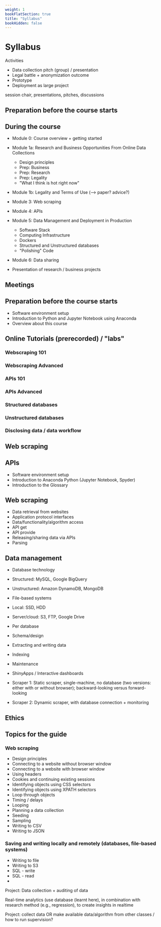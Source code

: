 ```yaml
---
weight: 1
bookFlatSection: true
title: "Syllabus"
bookHidden: false
---
```


# Syllabus

Activities

- Data collection pitch (group) / presentation
- Legal battle + anonymization outcome
- Prototype
- Deployment as large project

session chair, presentations, pitches, discussions


## Preparation before the course starts

## During the course

- Module 0: Course overview + getting started

- Module 1a: Research and Business Opportunities From Online Data Collections
  - Design principles
  - Prep: Business
  - Prep: Research
  - Prep: Legality
  - "What I think is hot right now"

- Module 1b: Legality and Terms of Use (--> paper? advice?)

- Module 3: Web scraping
- Module 4: APIs

- Module 5: Data Management and Deployment in Production
  - Software Stack
  - Computing Infrastructure
  - Dockers
  - Structured and Unstructured databases
  - "Polishing" Code

- Module 6: Data sharing

- Presentation of research / business projects

## Meetings


## Preparation before the course starts

- Software environment setup
- Introduction to Python and Jupyter Notebook using Anaconda
- Overview about this course


## Online Tutorials (prerecorded) / "labs"

### Webscraping 101

### Webscraping Advanced

### APIs 101

### APIs Advanced

### Structured databases

### Unstructured databases

### Disclosing data / data workflow

## Web scraping

## APIs

- Software environment setup
- Introduction to Anaconda Python (Jupyter Notebook, Spyder)
- Introduction to the Glossary

## Web scraping

- Data retrieval from websites
- Application protocol interfaces
- Data/functionality/algorithm access
- API get
- API provide
- Releasing/sharing data via APIs
- Parsing

## Data management

- Database technology
- Structured: MySQL, Google BigQuery
- Unstructured: Amazon DynamoDB, MongoDB
- File-based systems
- Local: SSD, HDD
- Server/cloud: S3, FTP, Google Drive
- Per database
- Schema/design
- Extracting and writing data
- Indexing
- Maintenance
- ShinyApps / Interactive dashboards


- Scraper 1: Static scraper, single-machine, no database (two versions: either with or without browser); backward-looking versus forward-looking
- Scraper 2: Dynamic scraper, with database connection + monitoring

## Ethics

## Topics for the guide

### Web scraping

- Design principles
- Connecting to a website without browser window
- Connecting to a website with browser window
- Using headers
- Cookies and continuing existing sessions
- Identifying objects using CSS selectors
- Identifying objects using XPATH selectors
- Loop through objects
- Timing / delays
- Looping
- Planning a data collection
- Seeding
- Sampling
- Writing to CSV
- Writing to JSON

### Saving and writing locally and remotely (databases, file-based systems)
- Writing to file
- Writing to S3
- SQL - write
- SQL - read
-

Project: Data collection + auditing of data

Real-time analytics (use database (learnt here), in combination with research method (e.g., regression), to create insights in realtime

Project: collect data OR make available data/algorithm from other classes / how to run supervision?
